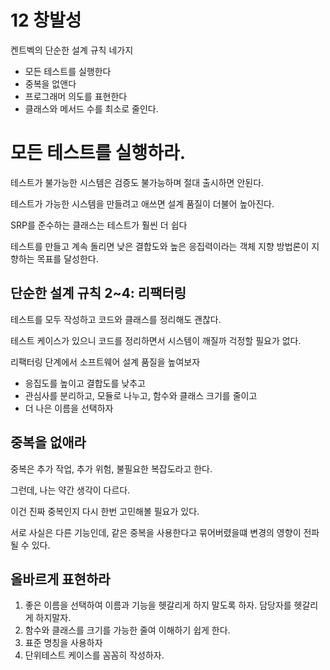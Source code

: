 # 12 창발성



켄트벡의 단순한 설계 규칙 네가지

* 모든 테스트를 실행한다
* 중복을 없앤다
* 프로그래머 의도를 표현한다
* 클래스와 메서드 수를 최소로 줄인다.



# 모든 테스트를 실행하라.

테스트가 불가능한 시스템은 검증도 불가능하며 절대 출시하면 안된다.

테스트가 가능한 시스템을 만들려고 애쓰면 설계 품질이 더불어 높아진다.

SRP를 준수하는 클래스는 테스트가 훨씬 더 쉽다 

테스트를 만들고 계속 돌리면 낮은 결합도와 높은 응집력이라는 객체 지향 방법론이 지향하는 목표를 달성한다.



## 단순한 설계 규칙 2~4: 리팩터링

테스트를 모두 작성하고 코드와 클래스를 정리해도 괜찮다.

테스트 케이스가 있으니 코드를 정리하면서 시스템이 깨질까 걱정할 필요가 없다.

리팩터링 단계에서 소프트웨어 설계 품질을 높여보자

* 응집도를 높이고 결합도를 낮추고
* 관심사를 분리하고, 모듈로 나누고, 함수와 클래스 크기를 줄이고
* 더 나은 이름을 선택하자

## 중복을 없애라

중복은 추가 작업, 추가 위험, 불필요한 복잡도라고 한다.

그런데, 나는 약간 생각이 다르다.

이건 진짜 중복인지 다시 한번 고민해볼 필요가 있다. 

서로 사실은 다른 기능인데, 같은 중복을 사용한다고 묶어버렸을떄 변경의 영향이 전파될 수 있다.

## 올바르게 표현하라

1. 좋은 이름을 선택하여 이름과 기능을 헷갈리게 하지 말도록 하자. 담당자를 헷갈리게 하지말자.
2. 함수와 클래스를 크기를 가능한 줄여 이해하기 쉽게 한다.
3. 표준 명칭을 사용하자
4. 단위테스트 케이스를 꼼꼼히 작성하자.

